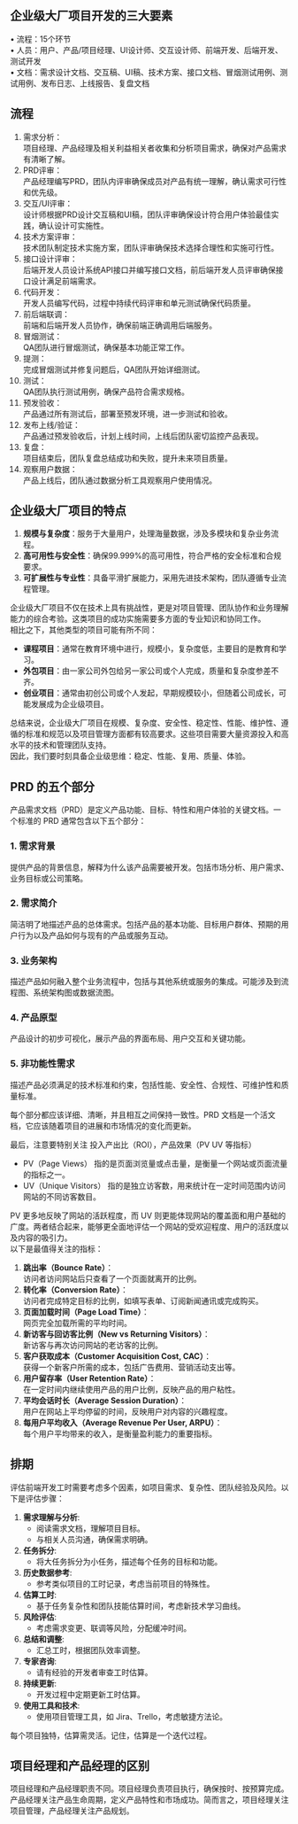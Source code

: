 ## 企业级大厂项目开发的三大要素
• 流程：15个环节<br />• 人员：用户、产品/项目经理、UI设计师、交互设计师、前端开发、后端开发、测试开发<br />• 文档：需求设计文档、交互稿、UI稿、技术方案、接口文档、冒烟测试用例、测试用例、发布日志、上线报告、复盘文档

## 流程

1. 需求分析：<br />项目经理、产品经理及相关利益相关者收集和分析项目需求，确保对产品需求有清晰了解。
2. PRD评审：<br />产品经理编写PRD，团队内评审确保成员对产品有统一理解，确认需求可行性和优先级。
3. 交互/UI评审：<br />设计师根据PRD设计交互稿和UI稿，团队评审确保设计符合用户体验最佳实践，确认设计可实施性。
4. 技术方案评审：<br />技术团队制定技术实施方案，团队评审确保技术选择合理性和实施可行性。
5. 接口设计评审：<br />后端开发人员设计系统API接口并编写接口文档，前后端开发人员评审确保接口设计满足前端需求。
6. 代码开发：<br />开发人员编写代码，过程中持续代码评审和单元测试确保代码质量。
7. 前后端联调：<br />前端和后端开发人员协作，确保前端正确调用后端服务。
8. 冒烟测试：<br />QA团队进行冒烟测试，确保基本功能正常工作。
9. 提测：<br />完成冒烟测试并修复问题后，QA团队开始详细测试。
10. 测试：<br />QA团队执行测试用例，确保产品符合需求规格。
11. 预发验收：<br />产品通过所有测试后，部署至预发环境，进一步测试和验收。
12. 发布上线/验证：<br />产品通过预发验收后，计划上线时间，上线后团队密切监控产品表现。
13. 复盘：<br />项目结束后，团队复盘总结成功和失败，提升未来项目质量。
14. 观察用户数据：<br />产品上线后，团队通过数据分析工具观察用户使用情况。

## 企业级大厂项目的特点

1. **规模与复杂度**：服务于大量用户，处理海量数据，涉及多模块和复杂业务流程。
2. **高可用性与安全性**：确保99.999%的高可用性，符合严格的安全标准和合规要求。
3. **可扩展性与专业性**：具备平滑扩展能力，采用先进技术架构，团队遵循专业流程管理。

企业级大厂项目不仅在技术上具有挑战性，更是对项目管理、团队协作和业务理解能力的综合考验。这类项目的成功实施需要多方面的专业知识和协同工作。<br />相比之下，其他类型的项目可能有所不同：

- **课程项目**：通常在教育环境中进行，规模小，复杂度低，主要目的是教育和学习。
- **外包项目**：由一家公司外包给另一家公司或个人完成，质量和复杂度参差不齐。
- **创业项目**：通常由初创公司或个人发起，早期规模较小，但随着公司成长，可能发展成为企业级项目。

总结来说，企业级大厂项目在规模、复杂度、安全性、稳定性、性能、维护性、遵循的标准和规范以及项目管理方面都有较高要求。这些项目需要大量资源投入和高水平的技术和管理团队支持。<br />因此，我们要时刻具备企业级思维：稳定、性能、复用、质量、体验。

## PRD 的五个部分
产品需求文档（PRD）是定义产品功能、目标、特性和用户体验的关键文档。一个标准的 PRD 通常包含以下五个部分：

### 1. 需求背景
提供产品的背景信息，解释为什么该产品需要被开发。包括市场分析、用户需求、业务目标或公司策略。

### 2. 需求简介
简洁明了地描述产品的总体需求。包括产品的基本功能、目标用户群体、预期的用户行为以及产品如何与现有的产品或服务互动。

### 3. 业务架构
描述产品如何融入整个业务流程中，包括与其他系统或服务的集成。可能涉及到流程图、系统架构图或数据流图。

### 4. 产品原型
产品设计的初步可视化，展示产品的界面布局、用户交互和关键功能。

### 5. 非功能性需求
描述产品必须满足的技术标准和约束，包括性能、安全性、合规性、可维护性和质量标准。

每个部分都应该详细、清晰，并且相互之间保持一致性。PRD 文档是一个活文档，它应该随着项目的进展和市场情况的变化而更新。

最后，注意要特别关注 投入产出比（ROI），产品效果（PV UV 等指标）

- PV（Page Views） 指的是页面浏览量或点击量，是衡量一个网站或页面流量的指标之一。
- UV（Unique Visitors） 指的是独立访客数，用来统计在一定时间范围内访问网站的不同访客数目。

PV 更多地反映了网站的活跃程度，而 UV 则更能体现网站的覆盖面和用户基础的广度。两者结合起来，能够更全面地评估一个网站的受欢迎程度、用户的活跃度以及内容的吸引力。<br />以下是最值得关注的指标：

1. **跳出率（Bounce Rate）**：<br />访问者访问网站后只查看了一个页面就离开的比例。
2. **转化率（Conversion Rate）**：<br />访问者完成特定目标的比例，如填写表单、订阅新闻通讯或完成购买。
3. **页面加载时间（Page Load Time）**：<br />网页完全加载所需的平均时间。
4. **新访客与回访客比例（New vs Returning Visitors）**：<br />新访客与再次访问网站的老访客的比例。
5. **客户获取成本（Customer Acquisition Cost, CAC）**：<br />获得一个新客户所需的成本，包括广告费用、营销活动支出等。
6. **用户留存率（User Retention Rate）**：<br />在一定时间内继续使用产品的用户比例，反映产品的用户粘性。
7. **平均会话时长（Average Session Duration）**：<br />用户在网站上平均停留的时间，反映用户对内容的兴趣程度。
8. **每用户平均收入（Average Revenue Per User, ARPU）**：<br />每个用户平均带来的收入，是衡量盈利能力的重要指标。

## 排期
评估前端开发工时需要考虑多个因素，如项目需求、复杂性、团队经验及风险。以下是评估步骤：

1. **需求理解与分析**: 
   - 阅读需求文档，理解项目目标。
   - 与相关人员沟通，确保需求明确。
2. **任务拆分**: 
   - 将大任务拆分为小任务，描述每个任务的目标和功能。
3. **历史数据参考**: 
   - 参考类似项目的工时记录，考虑当前项目的特殊性。
4. **估算工时**: 
   - 基于任务复杂性和团队技能估算时间，考虑新技术学习曲线。
5. **风险评估**: 
   - 考虑需求变更、联调等风险，分配缓冲时间。
6. **总结和调整**: 
   - 汇总工时，根据团队效率调整。
7. **专家咨询**: 
   - 请有经验的开发者审查工时估算。
8. **持续更新**: 
   - 开发过程中定期更新工时估算。
9. **使用工具和技术**: 
   - 使用项目管理工具，如 Jira、Trello，考虑敏捷方法论。

每个项目独特，估算需灵活。记住，估算是一个迭代过程。

## 项目经理和产品经理的区别
项目经理和产品经理职责不同。项目经理负责项目执行，确保按时、按预算完成。产品经理关注产品生命周期，定义产品特性和市场成功。简而言之，项目经理关注项目管理，产品经理关注产品规划。
